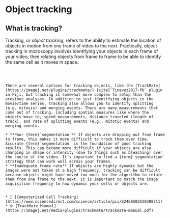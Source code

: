 # Object tracking

## What is tracking?
Tracking, or _object tracking_, refers to the ability to estimate the location of objects in motion from one frame of video to the next. Practically, object tracking in microscopy involves identifying your objects in each frame of your video, then relating objects from frame to frame to be able to identify the same cell as it moves in space.

<br>

```{dropdown} 📏 How do I measure it?

There are several options for tracking objects, like the [TrackMate](https://imagej.net/plugins/trackmate/) {cite}`Tinevez2017-fb` plugin in Fiji, but tracking is somewhat more complex to setup than the previous analyses. In addition to just identifying objects in the movie/time series, tracking also allows you to identify splitting (e.g. mitosis) and merging events. There are many measurements that come out of tracking, including spatial measures like where the objects move to, speed measurements, distance traveled (length of track), and rate of splitting events (e.g., mitotic events) and merging events.

```

````{dropdown} <span style="color: red">⚠️</span> Where can things go wrong?
* **Poor {term}`segmentation`** If objects are dropping out from frame to frame, this makes it more difficult to track them over time. Accurate {term}`segmentation` is the foundation of good tracking results. This can become more difficult if your objects are also changing in shape or intensity (due to things such as bleaching) over the course of the video. It’s important to find a {term}`segmentation` strategy that can work well across your frames.
* **Inadequate frame rate** If objects are highly dynamic but the images were not taken at a high frequency, tracking can be difficult because objects might have moved too much for the algorithm to relate them from one frame to the next. It is important to match the image acquisition frequency to how dynamic your cells or objects are.

````

```{dropdown} 📚🤷‍♀️ Where can I learn more?

* 📄 [Computerized Cell Tracking](https://www.sciencedirect.com/science/article/pii/S2468502X20300711)
* 🌐 [TrackMate Manual](https://imagej.net/media/plugins/trackmate/trackmate-manual.pdf)
```
